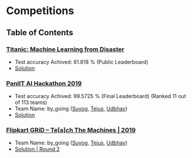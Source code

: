 # Competitions

## Table of Contents
### **[Titanic: Machine Learning from Disaster](https://www.kaggle.com/c/titanic)**
* Test accuracy Achived: 81.818 % (Public Leaderboard)
* [Solution](https://github.com/ubamba98/Kaggle/blob/master/Titanic:%20Machine%20Learning%20from%20Disaster/Solution.ipynb)

### **[PanIIT AI Hackathon 2019](https://skillenza.com/challenge/pan-iit-hackathon)**
* Test accuracy Achived: 99.5725 % (Final Leaderboard) (Ranked 11 out of 113 teams)
* Team Name: by_going ([Suyog](https://github.com/iamsuyogjadhav), [Tejus](https://github.com/gktejus), [Udbhav](https://github.com/ubamba98))
* [Solution](https://github.com/ubamba98/Kaggle/blob/master/PanIIT%20AI%20Hackathon%202019/panIIT_WRN_Final.ipynb)

### **[Flipkart GRiD – Te[a]ch The Machines | 2019](https://dare2compete.com/o/Flipkart-GRiD-Teach-The-Machines-2019-74928)**
* Team Name: by_going ([Suyog](https://github.com/iamsuyogjadhav), [Tejus](https://github.com/gktejus), [Udbhav](https://github.com/ubamba98))
* [Solution | Round 2](https://github.com/ubamba98/Kaggle/blob/master/Flipkart%20GRiD%20–%20Te[a]ch%20The%20Machines%20|%202019/)
